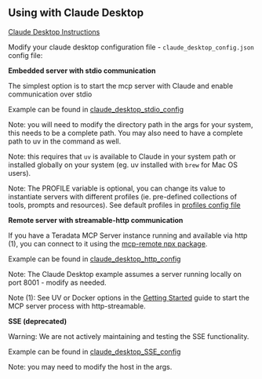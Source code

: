 ## Using with Claude Desktop

[Claude Desktop Instructions](https://modelcontextprotocol.io/quickstart/user)

Modify your claude desktop configuration file -  `claude_desktop_config.json` config file:

**Embedded server with stdio communication**

The simplest option is to start the mcp server with Claude and enable communication over stdio

Example can be found in [claude_desktop_stdio_config](../../examples/Claude_Desktop_Config_Files/claude_desktop_stdio_config)

Note: you will need to modify the directory path in the args for your system, this needs to be a complete path.  You may also need to have a complete path to uv in the command as well.

Note: this requires that `uv` is available to Claude in your system path or installed globally on your system (eg. uv installed with `brew` for Mac OS users).

Note: The PROFILE variable is optional, you can change its value to instantiate servers with different profiles (ie. pre-defined collections of tools, prompts and resources). See default profiles in [profiles config file](../../profiles.yml)

**Remote server with streamable-http communication**

If you have a Teradata MCP Server instance running and available via http (1), you can connect to it using the [mcp-remote npx package](https://www.npmjs.com/package/mcp-remote).

Example can be found in [claude_desktop_http_config](../../examples/Claude_Desktop_Config_Files/claude_desktop_http_config)

Note: The Claude Desktop example assumes a server running locally on port 8001 - modify as needed.

Note (1): See UV or Docker options in the [Getting Started](../GETTING_STARTED.md) guide to start the MCP server process with http-streamable.

**SSE (deprecated)**

Warning: We are not actively maintaining and testing the SSE functionality.

Example can be found in [claude_desktop_SSE_config](../../examples/Claude_Desktop_Config_Files/claude_desktop_SSE_config)

Note: you may need to modify the host in the args.